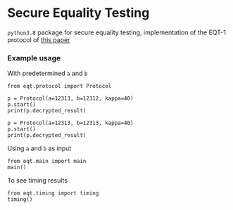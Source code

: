 # Secure Equality Testing

`python3.8` package for secure equality testing, implementation of the EQT-1 protocol of [this paper](https://dl.acm.org/doi/10.1145/3230833.3230866)

### Example usage

With predetermined `a` and `b`


    from eqt.protocol import Protocol

    p = Protocol(a=12313, b=12312, kappa=40)
    p.start()
    print(p.decrypted_result)

    p = Protocol(a=12313, b=12313, kappa=40)
    p.start()
    print(p.decrypted_result)


Using `a` and `b` as input

    from eqt.main import main
    main()

To see timing results

    from eqt.timing import timing
    timing()